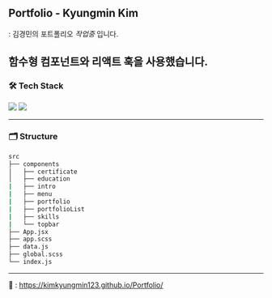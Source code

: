 ## Portfolio - Kyungmin Kim

: 김경민의 포트폴리오 _작업중_ 입니다.

## 함수형 컴포넌트와 리액트 훅을 사용했습니다.

### 🛠 Tech Stack

<img src="https://img.shields.io/badge/React-61DAFB?style=flat-square&logo=React&logoColor=white"/>
<img src="https://img.shields.io/badge/Sass-CC6699?style=flat-square&logo=Sass&logoColor=white"/>

---

### 🗂 Structure

```bash
src
├── components
│   ├── certificate
│   ├── education
|   ├── intro
|   ├── menu
|   ├── portfolio
|   ├── portfolioList
|   ├── skills
|   └── topbar
├── App.jsx
├── app.scss
├── data.js
├── global.scss
└── index.js
```

---

👀 : https://kimkyungmin123.github.io/Portfolio/
